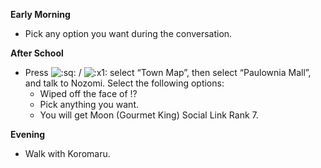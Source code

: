 **Early Morning**

- Pick any option you want during the conversation.

**After School**

- Press ![:sq:](https://www.powerpyx.com/wp-includes/images/smilies/square.png) / ![:x1:](https://www.powerpyx.com/wp-includes/images/smilies/x1.png) select “Town Map”, then select “Paulownia Mall”, and talk to Nozomi. Select the following options:
  - Wiped off the face of !?
  - Pick anything you want.
  - You will get Moon (Gourmet King) Social Link Rank 7.

**Evening**

- Walk with Koromaru.
